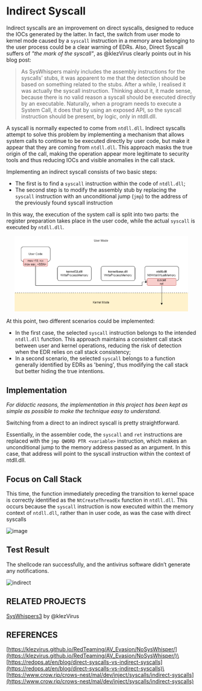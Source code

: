 # Indirect Syscall

Indirect syscalls are an improvement on direct syscalls, designed to reduce the IOCs generated by the latter. In fact, the switch from user mode to kernel mode caused by a `syscall` instruction in a memory area belonging to the user process could be a clear warning of EDRs. Also, Direct Syscall suffers of *"the mark of the syscall"*, as @klezVirus clearly points out in his blog post:

> As SysWhispers mainly includes the assembly instructions for the syscalls’ stubs, it was apparent to me that the detection should be based on something related to the stubs. After a while, I realised it was actually the syscall instruction. Thinking about it, it made sense, because there is no valid reason a syscall should be executed directly by an executable. Naturally, when a program needs to execute a System Call, it does that by using an exposed API, so the syscall instruction should be present, by logic, only in ntdll.dll.

A syscall is normally expected to come from `ntdll.dll`. Indirect syscalls attempt to solve this problem by implementing a mechanism that allows system calls to continue to be executed directly by user code, but make it appear that they are coming from `ntdll.dll`. This approach masks the true origin of the call, making the operation appear more legitimate to security tools and thus reducing IOCs and visible anomalies in the call stack.

Implementing an indirect syscall consists of two basic steps:
- The first is to find a `syscall` instruction within the code of `ntdll.dll`;
- The second step is to modify the assembly stub by replacing the `syscall` instruction with an unconditional jump (`jmp`) to the address of the previously found syscall instruction

In this way, the execution of the system call is split into two parts: the register preparation takes place in the user code, while the actual `syscall` is executed by `ntdll.dll`. 

<p align="center">
  <img width="460" src="media/indirect.PNG">
</p>

At this point, two different scenarios could be implemented:
- In the first case, the selected `syscall` instruction belongs to the intended `ntdll.dll` function. This approach maintains a consistent call stack between user and kernel operations, reducing the risk of detection when the EDR relies on call stack consistency;
- In a second scenario, the selected `syscall` belongs to a function generally identified by EDRs as 'bening', thus modifying the call stack but better hiding the true intentions.

## Implementation
*For didactic reasons, the implementation in this project has been kept as simple as possible to make the technique easy to understand.*

Switching from a direct to an indirect syscall is pretty straightforward. 

Essentially, in the assembler code, the `syscall` and `ret` instructions are replaced with the `jmp QWORD PTR <variable>` instruction, which makes an unconditional jump to the memory address passed as an argument. In this case, that address will point to the syscall instruction within the context of ntdll.dll.

## Focus on Call Stack
This time, the function immediately preceding the transition to kernel space is correctly identified as the `NtCreateThreadEx` function in `ntdll.dll`. This occurs because the `syscall` instruction is now executed within the memory context of `ntdll.dll`, rather than in user code, as was the case with direct syscalls

![image](https://github.com/user-attachments/assets/14db80a3-4204-4afc-93c5-6f8d4e2ff447)

## Test Result
The shellcode ran successfully, and the antivirus software didn’t generate any notifications.

![indirect](https://github.com/user-attachments/assets/9030e7a9-e343-45db-bf2f-b8f27acaf593)

## RELATED PROJECTS

[SysWhispers3](https://github.com/klezVirus/SysWhispers3) by @klezVirus

## REFERENCES

[https://klezvirus.github.io/RedTeaming/AV_Evasion/NoSysWhisper/](https://klezvirus.github.io/RedTeaming/AV_Evasion/NoSysWhisper/)\
[https://redops.at/en/blog/direct-syscalls-vs-indirect-syscalls](https://redops.at/en/blog/direct-syscalls-vs-indirect-syscalls)\
[https://www.crow.rip/crows-nest/mal/dev/inject/syscalls/indirect-syscalls](https://www.crow.rip/crows-nest/mal/dev/inject/syscalls/indirect-syscalls)
